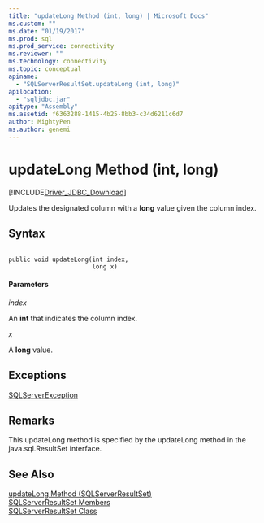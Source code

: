 ```yaml
---
title: "updateLong Method (int, long) | Microsoft Docs"
ms.custom: ""
ms.date: "01/19/2017"
ms.prod: sql
ms.prod_service: connectivity
ms.reviewer: ""
ms.technology: connectivity
ms.topic: conceptual
apiname: 
  - "SQLServerResultSet.updateLong (int, long)"
apilocation: 
  - "sqljdbc.jar"
apitype: "Assembly"
ms.assetid: f6363288-1415-4b25-8bb3-c34d6211c6d7
author: MightyPen
ms.author: genemi
---
```

# updateLong Method (int, long)
[!INCLUDE[Driver_JDBC_Download](../../../includes/driver_jdbc_download.md)]

  Updates the designated column with a **long** value given the column index.  
  
## Syntax  
  
```  
  
public void updateLong(int index,  
                       long x)  
```  
  
#### Parameters  
 *index*  
  
 An **int** that indicates the column index.  
  
 *x*  
  
 A **long** value.  
  
## Exceptions  
 [SQLServerException](../../../connect/jdbc/reference/sqlserverexception-class.md)  
  
## Remarks  
 This updateLong method is specified by the updateLong method in the java.sql.ResultSet interface.  
  
## See Also  
 [updateLong Method &#40;SQLServerResultSet&#41;](../../../connect/jdbc/reference/updatelong-method-sqlserverresultset.md)   
 [SQLServerResultSet Members](../../../connect/jdbc/reference/sqlserverresultset-members.md)   
 [SQLServerResultSet Class](../../../connect/jdbc/reference/sqlserverresultset-class.md)  
  
  
